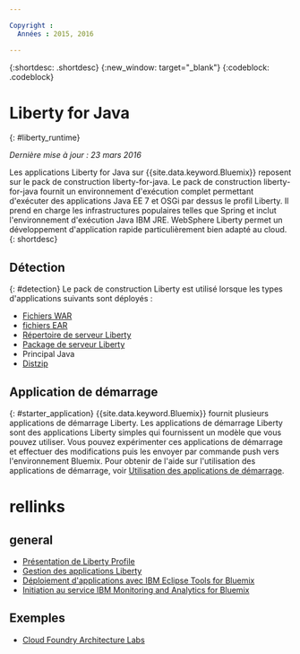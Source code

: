 ```yaml
---

Copyright :
  Années : 2015, 2016

---
```


{:shortdesc: .shortdesc}
{:new_window: target="_blank"}
{:codeblock: .codeblock}

# Liberty for Java
{: #liberty_runtime}

*Dernière mise à jour : 23 mars 2016*

Les applications Liberty for Java sur {{site.data.keyword.Bluemix}} reposent sur le pack de construction liberty-for-java. Le pack de construction liberty-for-java fournit un environnement d'exécution complet permettant d'exécuter des applications Java EE 7 et OSGi par dessus le profil Liberty.
Il prend en charge les infrastructures populaires telles que Spring et inclut l'environnement d'exécution Java IBM JRE. WebSphere Liberty permet un développement d'application rapide particulièrement bien adapté au cloud.
{: shortdesc}

## Détection
{: #detection}
Le pack de construction Liberty est utilisé lorsque les types d'applications suivants sont déployés :
* [Fichiers WAR](optionsForPushing.html#stand_alone_apps)
* [fichiers EAR](optionsForPushing.html#stand_alone_apps)
* [Répertoire de serveur Liberty](optionsForPushing.html#server_directory)
* [Package de serveur Liberty](optionsForPushing.html#packaged_server)
* Principal Java
* [Distzip](https://github.com/cloudfoundry/ibm-websphere-liberty-buildpack/blob/master/docs/container-distZip.md)

## Application de démarrage
{: #starter_application}
{{site.data.keyword.Bluemix}} fournit plusieurs applications de démarrage Liberty. Les applications de démarrage Liberty sont des applications Liberty simples qui fournissent un modèle que vous pouvez utiliser. Vous pouvez expérimenter ces applications de démarrage et effectuer des modifications puis les envoyer par commande push vers l'environnement Bluemix.
Pour obtenir de l'aide sur l'utilisation des applications de démarrage, voir [Utilisation des applications de démarrage](../../cfapps/starter_app_usage.html).

# rellinks
## general
* [Présentation de Liberty Profile](http://www-01.ibm.com/support/knowledgecenter/SSAW57_8.5.5/com.ibm.websphere.wlp.nd.doc/ae/cwlp_about.html)
* [Gestion des applications Liberty](../../manageapps/app_mng.html#Utilities)
* [Déploiement d'applications avec IBM Eclipse Tools for Bluemix](../../manageapps/eclipsetools/eclipsetools.html#eclipsetools)
* [Initiation au service IBM Monitoring and
Analytics for Bluemix](../../services/monana/index.html#monana_oview)
## Exemples
* [Cloud Foundry Architecture Labs](https://developer.ibm.com/bluemix/docs/category/cloud-foundry-docs/)
